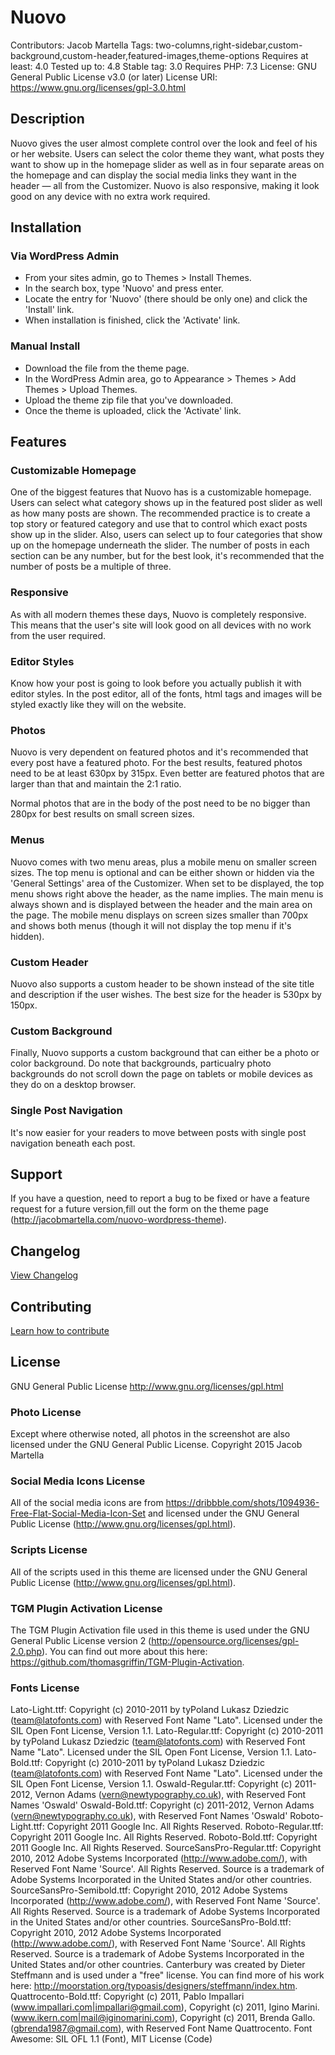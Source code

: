 # Nuovo
Contributors: Jacob Martella
Tags: two-columns,right-sidebar,custom-background,custom-header,featured-images,theme-options
Requires at least: 4.0
Tested up to: 4.8
Stable tag: 3.0
Requires PHP: 7.3
License: GNU General Public License v3.0 (or later)
License URI: https://www.gnu.org/licenses/gpl-3.0.html

## Description
Nuovo gives the user almost complete control over the look and feel of his or her website. Users can select the color theme they want, what posts they want to show up in the homepage slider as well as in four separate areas on the homepage and can display the social media links they want in the header — all from the Customizer. Nuovo is also responsive, making it look good on any device with no extra work required.

## Installation
### Via WordPress Admin
- From your sites admin, go to Themes > Install Themes.
- In the search box, type 'Nuovo' and press enter.
- Locate the entry for 'Nuovo' (there should be only one) and click the 'Install' link.
- When installation is finished, click the 'Activate' link.

### Manual Install
- Download the file from the theme page.
- In the WordPress Admin area, go to Appearance > Themes > Add Themes > Upload Themes.
- Upload the theme zip file that you've downloaded.
- Once the theme is uploaded, click the 'Activate' link.

## Features
### Customizable Homepage
One of the biggest features that Nuovo has is a customizable homepage. Users can select what category shows up in the featured post slider as well as how many posts are shown. The recommended practice is to create a top story or featured category and use that to control which exact posts show up in the slider. Also, users can select up to four categories that show up on the homepage underneath the slider. The number of posts in each section can be any number, but for the best look, it's recommended that the number of posts be a multiple of three.

### Responsive
As with all modern themes these days, Nuovo is completely responsive. This means that the user's site will look good on all devices with no work from the user required.

### Editor Styles
Know how your post is going to look before you actually publish it with editor styles. In the post editor, all of the fonts, html tags and images will be styled exactly like they will on the website.

### Photos
Nuovo is very dependent on featured photos and it's recommended that every post have a featured photo. For the best results, featured photos need to be at least 630px by 315px. Even better are featured photos that are larger than that and maintain the 2:1 ratio.

Normal photos that are in the body of the post need to be no bigger than 280px for best results on small screen sizes.

### Menus
Nuovo comes with two menu areas, plus a mobile menu on smaller screen sizes. The top menu is optional and can be either shown or hidden via the 'General Settings' area of the Customizer. When set to be displayed, the top menu shows right above the header, as the name implies. The main menu is always shown and is displayed between the header and the main area on the page. The mobile menu displays on screen sizes smaller than 700px and shows both menus (though it will not display the top menu if it's hidden).

### Custom Header
Nuovo also supports a custom header to be shown instead of the site title and description if the user wishes. The best size for the header is 530px by 150px.

### Custom Background
Finally, Nuovo supports a custom background that can either be a photo or color background. Do note that backgrounds, particualry photo backgrounds do not scroll down the page on tablets or mobile devices as they do on a desktop browser.

### Single Post Navigation
It's now easier for your readers to move between posts with single post navigation beneath each post.

## Support
If you have a question, need to report a bug to be fixed or have a feature request for a future version,fill out the form on the theme page (http://jacobmartella.com/nuovo-wordpress-theme).

## Changelog
[View Changelog](CHANGELOG.md)

## Contributing
[Learn how to contribute](CONTRIBUTING.md)

## License
GNU General Public License
http://www.gnu.org/licenses/gpl.html

### Photo License
Except where otherwise noted, all photos in the screenshot are also licensed under the GNU General Public License. Copyright 2015 Jacob Martella

### Social Media Icons License
All of the social media icons are from https://dribbble.com/shots/1094936-Free-Flat-Social-Media-Icon-Set and licensed under the GNU General Public License (http://www.gnu.org/licenses/gpl.html).

### Scripts License
All of the scripts used in this theme are licensed under the GNU General Public License (http://www.gnu.org/licenses/gpl.html).

### TGM Plugin Activation License
The TGM Plugin Activation file used in this theme is used under the GNU General Public License version 2 (http://opensource.org/licenses/gpl-2.0.php). You can find out more about this here: https://github.com/thomasgriffin/TGM-Plugin-Activation.

### Fonts License
Lato-Light.ttf: Copyright (c) 2010-2011 by tyPoland Lukasz Dziedzic (team@latofonts.com) with Reserved Font Name "Lato". Licensed under the SIL Open Font License, Version 1.1.
Lato-Regular.ttf: Copyright (c) 2010-2011 by tyPoland Lukasz Dziedzic (team@latofonts.com) with Reserved Font Name "Lato". Licensed under the SIL Open Font License, Version 1.1.
Lato-Bold.ttf: Copyright (c) 2010-2011 by tyPoland Lukasz Dziedzic (team@latofonts.com) with Reserved Font Name "Lato". Licensed under the SIL Open Font License, Version 1.1.
Oswald-Regular.ttf: Copyright (c) 2011-2012, Vernon Adams (vern@newtypography.co.uk), with Reserved Font Names 'Oswald'
Oswald-Bold.ttf: Copyright (c) 2011-2012, Vernon Adams (vern@newtypography.co.uk), with Reserved Font Names 'Oswald'
Roboto-Light.ttf: Copyright 2011 Google Inc. All Rights Reserved.
Roboto-Regular.ttf: Copyright 2011 Google Inc. All Rights Reserved.
Roboto-Bold.ttf: Copyright 2011 Google Inc. All Rights Reserved.
SourceSansPro-Regular.ttf: Copyright 2010, 2012 Adobe Systems Incorporated (http://www.adobe.com/), with Reserved Font Name 'Source'. All Rights Reserved. Source is a trademark of Adobe Systems Incorporated in the United States and/or other countries.
SourceSansPro-Semibold.ttf: Copyright 2010, 2012 Adobe Systems Incorporated (http://www.adobe.com/), with Reserved Font Name 'Source'. All Rights Reserved. Source is a trademark of Adobe Systems Incorporated in the United States and/or other countries.
SourceSansPro-Bold.ttf: Copyright 2010, 2012 Adobe Systems Incorporated (http://www.adobe.com/), with Reserved Font Name 'Source'. All Rights Reserved. Source is a trademark of Adobe Systems Incorporated in the United States and/or other countries.
Canterbury was created by Dieter Steffmann and is used under a "free" license. You can find more of his work here: http://moorstation.org/typoasis/designers/steffmann/index.htm.
Quattrocento-Bold.ttf: Copyright (c) 2011, Pablo Impallari (www.impallari.com|impallari@gmail.com), Copyright (c) 2011, Igino Marini. (www.ikern.com|mail@iginomarini.com), Copyright (c) 2011, Brenda Gallo. (gbrenda1987@gmail.com), with Reserved Font Name Quattrocento.
Font Awesome: SIL OFL 1.1 (Font), MIT License (Code)
